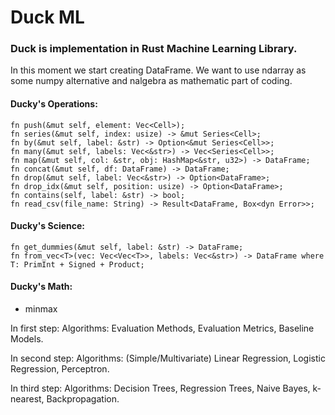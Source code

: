 # Duck ML
### Duck is implementation in Rust Machine Learning Library.
In this moment we start creating DataFrame.
We want to use ndarray as some numpy alternative and nalgebra as mathematic part of coding.

#### Ducky's Operations:
    fn push(&mut self, element: Vec<Cell>);
    fn series(&mut self, index: usize) -> &mut Series<Cell>;
    fn by(&mut self, label: &str) -> Option<&mut Series<Cell>>;
    fn many(&mut self, labels: Vec<&str>) -> Vec<Series<Cell>>;
    fn map(&mut self, col: &str, obj: HashMap<&str, u32>) -> DataFrame;
    fn concat(&mut self, df: DataFrame) -> DataFrame;
    fn drop(&mut self, label: Vec<&str>) -> Option<DataFrame>;
    fn drop_idx(&mut self, position: usize) -> Option<DataFrame>;
    fn contains(self, label: &str) -> bool;
    fn read_csv(file_name: String) -> Result<DataFrame, Box<dyn Error>>;
#### Ducky's Science:
    fn get_dummies(&mut self, label: &str) -> DataFrame;
    fn from_vec<T>(vec: Vec<Vec<T>>, labels: Vec<&str>) -> DataFrame where T: PrimInt + Signed + Product;
#### Ducky's Math:
  - minmax

In first step:
Algorithms: Evaluation Methods, Evaluation Metrics, Baseline Models.

In second step:
Algorithms: (Simple/Multivariate) Linear Regression, Logistic Regression, Perceptron.

In third step:
Algorithms: Decision Trees, Regression Trees, Naive Bayes, k-nearest, Backpropagation.
